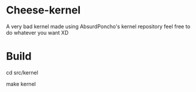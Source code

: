 # Cheese-kernel
A very bad kernel made using AbsurdPoncho's kernel repository 
feel free to do whatever you want XD

# Build
cd src/kernel

make kernel
